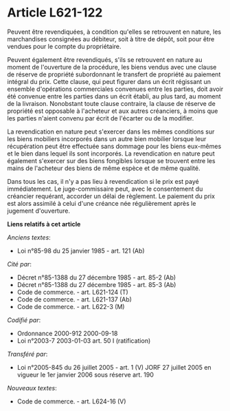 # Article L621-122

Peuvent être revendiquées, à condition qu'elles se retrouvent en nature, les marchandises consignées au débiteur, soit à
titre de dépôt, soit pour être vendues pour le compte du propriétaire.

Peuvent également être revendiqués, s'ils se retrouvent en nature au moment de l'ouverture de la procédure, les biens vendus
avec une clause de réserve de propriété subordonnant le transfert de propriété au paiement intégral du prix. Cette clause,
qui peut figurer dans un écrit régissant un ensemble d'opérations commerciales convenues entre les parties, doit avoir été
convenue entre les parties dans un écrit établi, au plus tard, au moment de la livraison. Nonobstant toute clause contraire,
la clause de réserve de propriété est opposable à l'acheteur et aux autres créanciers, à moins que les parties n'aient
convenu par écrit de l'écarter ou de la modifier.

La revendication en nature peut s'exercer dans les mêmes conditions sur les biens mobiliers incorporés dans un autre bien
mobilier lorsque leur récupération peut être effectuée sans dommage pour les biens eux-mêmes et le bien dans lequel ils sont
incorporés. La revendication en nature peut également s'exercer sur des biens fongibles lorsque se trouvent entre les mains
de l'acheteur des biens de même espèce et de même qualité.

Dans tous les cas, il n'y a pas lieu à revendication si le prix est payé immédiatement. Le juge-commissaire peut, avec le
consentement du créancier requérant, accorder un délai de règlement. Le paiement du prix est alors assimilé à celui d'une
créance née régulièrement après le jugement d'ouverture.

**Liens relatifs à cet article**

_Anciens textes_:

  - Loi n°85-98 du 25 janvier 1985 - art. 121 (Ab)

_Cité par_:

  - Décret n°85-1388 du 27 décembre 1985 - art. 85-2 (Ab)
  - Décret n°85-1388 du 27 décembre 1985 - art. 85-3 (Ab)
  - Code de commerce. - art. L621-124 (T)
  - Code de commerce. - art. L621-137 (Ab)
  - Code de commerce. - art. L622-3 (M)

_Codifié par_:

  - Ordonnance 2000-912 2000-09-18
  - Loi n°2003-7 2003-01-03 art. 50 I (ratification)

_Transféré par_:

  - Loi n°2005-845 du 26 juillet 2005 - art. 1 (V) JORF 27 juillet 2005 en vigueur le 1er janvier 2006 sous réserve art. 190

_Nouveaux textes_:

  - Code de commerce. - art. L624-16 (V)
